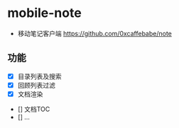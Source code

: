 # mobile-note

- 移动笔记客户端 https://github.com/0xcaffebabe/note 

## 功能

- [x] 目录列表及搜索
- [x] 回顾列表过滤
- [x] 文档渲染
- [] 文档TOC
- [] ...


